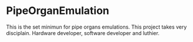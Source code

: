 # PipeOrganEmulation
This is the set minimun for pipe organs emulations. This project takes very disciplain. Hardware developer, software developer and luthier.
